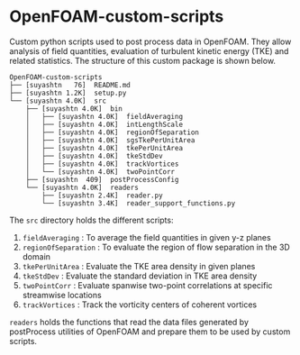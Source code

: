 # OpenFOAM-custom-scripts

Custom python scripts used to post process data in OpenFOAM. They allow analysis of field quantities, evaluation of turbulent kinetic energy (TKE) and related statistics. The structure of this custom package is shown below.
```
OpenFOAM-custom-scripts
├── [suyashtn   76]  README.md
├── [suyashtn 1.2K]  setup.py
└── [suyashtn 4.0K]  src
    ├── [suyashtn 4.0K]  bin
    │   ├── [suyashtn 4.0K]  fieldAveraging
    │   ├── [suyashtn 4.0K]  intLengthScale
    │   ├── [suyashtn 4.0K]  regionOfSeparation
    │   ├── [suyashtn 4.0K]  sgsTkePerUnitArea
    │   ├── [suyashtn 4.0K]  tkePerUnitArea
    │   ├── [suyashtn 4.0K]  tkeStdDev
    │   ├── [suyashtn 4.0K]  trackVortices
    │   └── [suyashtn 4.0K]  twoPointCorr
    ├── [suyashtn  409]  postProcessConfig
    └── [suyashtn 4.0K]  readers
        ├── [suyashtn 2.4K]  reader.py
        └── [suyashtn 3.4K]  reader_support_functions.py

```
The `src` directory holds the different scripts:
1. `fieldAveraging`     : To average the field quantities in given y-z planes
2. `regionOfSeparation` : To evaluate the region of flow separation in the 3D domain
3. `tkePerUnitArea`     : Evaluate the TKE area density in given planes
4. `tkeStdDev`          : Evaluate the standard deviation in TKE area density
5. `twoPointCorr`       : Evaluate spanwise two-point correlations at specific streamwise locations
6. `trackVortices`      : Track the vorticity centers of coherent vortices

`readers` holds the functions that read the data files generated by postProcess utilities of OpenFOAM and prepare them to be used by custom scripts.
